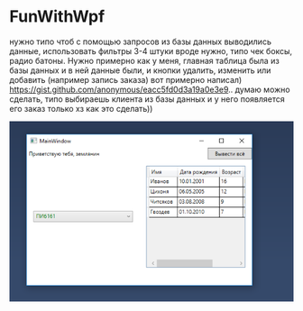 # FunWithWpf

нужно типо чтоб с помощью запросов из базы данных выводились данные, использовать фильтры 3-4 штуки вроде нужно, типо чек боксы, радио батоны. Нужно примерно как у меня, главная таблица была из базы данных и в ней данные были, и кнопки удалить, изменить или добавить (например запись заказа)
вот примерно написал)
https://gist.github.com/anonymous/eacc5fd0d3a19a0e3e9..
думаю можно сделать, типо выбираешь клиента из базы данных и у него появляется его заказ
только хз как это сделать))

![alt text](Capture.PNG)

